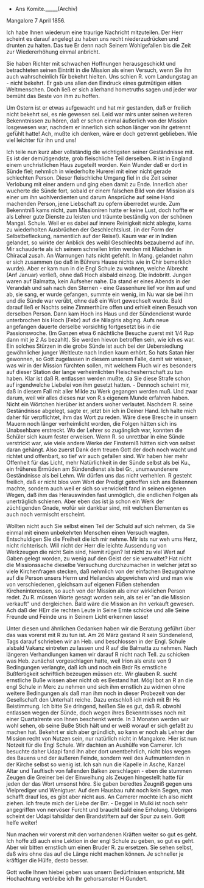 + Ans Komite._____(Archiv)

 Mangalore 7 April 1856.

Ich habe Ihnen wiederum eine traurige Nachricht mitzuteilen. Der Herr scheint es darauf angelegt zu haben uns recht niederzudrücken und drunten zu halten. Das tue Er denn nach Seinem Wohlgefallen bis die Zeit zur Wiedererhöhung einmal anbricht.

Sie haben Richter mit schwachen Hoffnungen herausgeschickt und betrachteten seinen Eintritt in die Mission als einen Versuch, wenn Sie ihn auch wahrscheinlich für bekehrt hielten. Uns schien R. vom Landungstag an - nicht bekehrt. Er gab uns allen den Eindruck eines gutmütigen eitlen Weltmenschen. Doch ließ er sich allerhand hometruths sagen und jeder war bemüht das Beste von ihm zu hoffen.

Um Ostern ist er etwas aufgewacht und hat mir gestanden, daß er freilich nicht bekehrt sei, es nie gewesen sei. Leid war mirs unter seinen weiteren Bekenntnissen zu hören, daß er schon einmal äußerlich von der Mission losgewesen war, nachdem er innerlich sich schon länger von ihr getrennt gefühlt hatte! Ach, mußte ich denken, wäre er doch getrennt geblieben. Wie viel leichter für ihn und uns!

Ich teile nun kurz aber vollständig die wichtigsten seiner Geständnisse mit. Es ist der demütigendste, grob fleischliche Teil derselben. R ist in England einem unchristlichen Haus zugeteilt worden. Kein Wunder daß er dort in Sünde fiel; nehmlich in wiederholte Hurerei mit einer nicht gerade schlechten Person. Dieser fleischliche Umgang fiel in die Zeit seiner Verlobung mit einer andern und ging eben damit zu Ende. Innerlich aber wucherte die Sünde fort, sobald er einem falschen Bild von der Mission als einer um ihn wohlverdienten und darum Ansprüche auf seine Hand machenden Person, jene Liebschaft zu opfern überredet wurde. Zum Bekenntniß kams nicht, zum Missioniren hatte er keine Lust, doch hoffte er als Lehrer gute Dienste zu leisten und träumte beständig von der schönen Mangal. Schule. Weil er es dabei auf innere Reinigkeit nicht ablegte, kams zu wiederholten Ausbrüchen der Geschlechtslust. (in der Form der Selbstbefleckung, namentlich auf der Reise!). Kaum war er in Indien gelandet, so wirkte der Anblick des weibl Geschlechts bezaubernd auf ihn. Mir schauderte als ich seinem schnellen Intim werden mit Mädchen in Chiracal zusah. An Warnungen hats nicht gefehlt. In Mang. gelandet nahm er sich zusammen (so daß in Bührers Hause nichts wie in Chir bemerklich wurde). Aber er kam nun in die Engl Schule zu wohnen, welche Albrecht (Anf Januar) verließ, ohne daß Hoch alsbald einzog. Die indobritt. Jungen waren auf Balmatta, kein Aufseher nahe. Da stand er eines Abends in der Verandah und sah nach den Sternen - eine Gassenhure lief vor ihm auf und ab, sie sang, er wurde gefangen, summte ein wenig, im Nu war sie bei ihm und die Sünde war verübt, ohne daß ein Wort gewechselt wurde. Bald darauf ließ er Nachts seine Zimmerthüre offen und erhielt einen Besuch von derselben Person. Dann kam Hoch ins Haus und der Sündendienst wurde unterbrochen bis Hoch (Febr) auf die Nilagiris abging. Aufs neue angefangen dauerte derselbe vorsichtig fortgesetzt bis in die Passionswoche. (Im Ganzen etwa 6 nächtliche Besuche zuerst mit 1/4 Rup dann mit je 2 As bezahlt). 
Sie werden hievon betroffen sein, wie ich es war. Ein solches Stürzen in die grobe Sünde ist auch bei der Uebersiedlung gewöhnlicher junger Weltleute nach Indien kaum erhört. So hats Satan hier gewonnen, so Gott zugelassen in diesem unserem Falle, damit wir wissen, was wir in der Mission fürchten sollen, mit welchem Fluch wir es besonders auf dieser Station der lange verheimlichten Fleischesherrschaft zu tun haben. Klar ist daß R. entlassen werden mußte, da Sie diese Strafe schon auf irgendwelche Liebelei von ihm gesetzt hatten. - Dennoch scheint mir, daß in diesem Fall mit aller Milde zu Werk gegangen werden muß. Und zwar darum, weil wir alles dieses nur von R.s eigenem Munde erfahren haben. Nicht ein Wörtchen hierüber ist anders woher verlautet. Nachdem R. seine Geständnisse abgelegt, sagte er, jetzt bin ich in Deiner Hand. Ich halte mich daher für verpflichtet, ihm das Wort zu reden. Wäre diese Bresche in unsern Mauern noch länger verheimlicht worden, die Folgen hätten sich ins Unabsehbare erstreckt. Wo der Lehrer so zugänglich war, konnten die Schüler sich kaum fester erweisen. Wenn R. so unrettbar in eine Sünde verstrickt war, wie viele andere Werke der Finsterniß hätten sich von selbst daran gehängt. Also zuerst Dank dem treuen Gott der doch noch wacht und richtet und offenbart, so tief wir auch gefallen sind. Wir haben hier mehr Offenheit für das Licht, mehr Natürlichkeit in der Sünde selbst als bei Ku., ein früheres Ermüden am Sündendienst als bei Gr., unumwundenere Geständnisse als bei Lehm. Wir dürfen uns das nicht verhehlen. R gesteht freilich, daß er nicht blos vom Wort der Predigt getroffen sich ans Bekennen machte, sondern auch weil er sich so verwickelt fand in seinen eigenen Wegen, daß ihm das Herauswinden fast unmöglich, die endlichen Folgen als unerträglich schienen. Aber eben das ist ja schon ein Werk der züchtigenden Gnade, wofür wir dankbar sind, mit welchen Elementen es auch noch vermischt erscheint.

Wollten nicht auch Sie selbst einen Teil der Schuld auf sich nehmen, da Sie einmal mit einem unbekehrten Menschen einen Versuch wagten. Entschuldigen Sie die Freiheit die ich mir nehme. Mir ists nur weh ums Herz, nicht richterisch. Will nicht der Herr die leichte Aussendung von Werkzeugen die nicht Sein sind, hiemit rügen? Ist nicht zu viel Wert auf Gaben gelegt worden, zu wenig auf den Geist der sie verwaltet? Hat nicht die Missionssache dieselbe Versuchung durchzumachen in welcher jetzt so viele Kirchenfragen stecken, daß nehmlich von der einfachen Bezugnahme auf die Person unsers Herrn und Heilandes abgewichen wird und man wie von verschiedenen, gleichsam auf eigenen Füßen stehenden Kircheninteressen, so auch von der Mission als einer wirklichen Person redet. Zu R. müssen Worte gesagt worden sein, als sei er "an die Mission verkauft" und dergleichen. Bald wäre die Mission an ihn verkauft gewesen. Ach daß der HErr die rechten Leute in Seine Ernte schicke und alle Seine Freunde und Feinde uns in Seinem Licht erkennen lasse!

Unter diesen und ähnlichen Gedanken haben wir die Beratung geführt über das was vorerst mit R zu tun ist. Am 26 März gestand R sein Sündenelend, Tags darauf schrieben wir an Heb. und beschlossen in der Engl. Schule alsbald Vakanz eintreten zu lassen und R auf die Balmatta zu nehmen. Nach längeren Verhandlungen kamen wir darauf R nicht nach Tell. zu schicken was Heb. zunächst vorgeschlagen hatte, weil Irion als erste von 9 Bedingungen verlangte, daß ich und noch ein Brdr Rs ernstliche Bußfertigkeit schriftlich bezeugen müssen etc. Wir glauben R. sucht ernstliche Buße wissen aber nicht ob es Bestand hat. Mögl bot an R an die engl Schule in Merc zu nehmen und sich ihm ernstlich zu widmen ohne weitere Bedingungen als daß man ihm noch in dieser Probezeit von der Gesellschaft den Unterhalt reiche. Dazu entschloß ich mich mit Br Hs Beistimmung. Ich bitte Sie dringend, heißen Sie es gut, daß R. obwohl entlassen wegen der Sünde, doch wegen ihres Bekenntnisses noch mit einer Quartalrente von Ihnen beschenkt werde. In 3 Monaten werden wir wohl sehen, ob seine Buße Stich hält und er weiß worauf er sich gefaßt zu machen hat. Bekehrt er sich aber gründlich, so kann er noch als Lehrer der Mission recht von Nutzen sein, nur natürlich nicht in Mangalore. 
Hier ist nun Notzeit für die Engl Schule. Wir dachten an Aushülfe von Camerer. Ich besuchte daher Udapi fand ihn aber dort unentbehrlich, nicht blos wegen des Bauens und der äußeren Feinde, sondern weil des Aufmunternden in der Kirche selbst so wenig ist. Ich sah nun die Kapelle in Asche, Kanzel Altar und Tauftisch von fallenden Balken zerschlagen - eben die stummen Zeugen die Greiner bei der Einweihung als Zeugen hingestellt hatte für jeden der das Wort umsonst höre. Sie gaben beredtes Zeugniß gegen uns Vielprediger und Wenigtuer. Auf dem Hausbau ruht noch kein Segen, man schafft drauf los, es gibt aber nicht aus. An Camerer mochte ich also nicht ziehen. Ich freute mich der Liebe der Brr. - Deggel in Mulki ist noch sehr angegriffen von nervöser Furcht und braucht bald eine Erholung. Uebrigens scheint der Udapi tahsildar den Brandstiftern auf der Spur zu sein. Gott helfe weiter!

Nun machen wir vorerst mit den vorhandenen Kräften weiter so gut es geht. Ich hoffe zB auch eine Lektion in der engl Schule zu geben, so gut es geht. Aber wir bitten ernstlich um einen Bruder R. zu ersetzen. Sie sehen selbst, daß wirs ohne das auf die Länge nicht machen können. Je schneller je kräftiger die Hülfe, desto besser.

Gott wolle Ihnen hiebei geben was unsern Bedürfnissen entspricht. 
 Mit Hochachtung verbleibe ich
 Ihr gehorsamster
 H Gundert.

